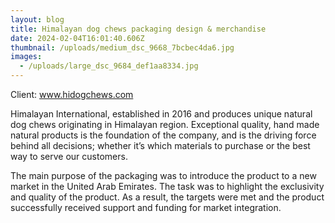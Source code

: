 ```yaml
---
layout: blog
title: Himalayan dog chews packaging design & merchandise
date: 2024-02-04T16:01:40.606Z
thumbnail: /uploads/medium_dsc_9668_7bcbec4da6.jpg
images:
  - /uploads/large_dsc_9684_def1aa8334.jpg
---
```

Client: www.hidogchews.com

Himalayan International, established in 2016 and produces unique natural dog chews originating in Himalayan region. Exceptional quality, hand made natural products is the foundation of the company, and is the driving force behind all decisions; whether it’s which materials to purchase or the best way to serve our customers.

The main purpose of the packaging was to introduce the product to a new market in the United Arab Emirates. The task was to highlight the exclusivity and quality of the product. As a result, the targets were met and the product successfully received support and funding for market integration.
